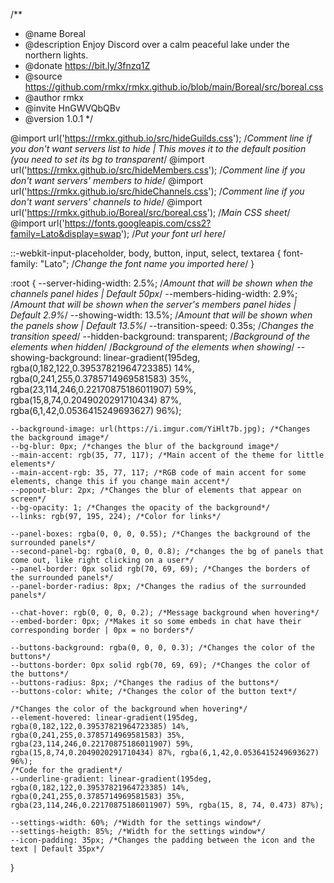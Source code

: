 /**
 * @name         Boreal
 * @description  Enjoy Discord over a calm peaceful lake under the northern lights.
 * @donate       https://bit.ly/3fnzq1Z
 * @source       https://github.com/rmkx/rmkx.github.io/blob/main/Boreal/src/boreal.css
 * @author       rmkx
 * @invite       HnGWVQbQBv
 * @version      1.0.1
 */

@import url('https://rmkx.github.io/src/hideGuilds.css'); /*Comment line if you don't want servers list to hide | This moves it to the default position (you need to set its bg to transparent*/
@import url('https://rmkx.github.io/src/hideMembers.css'); /*Comment line if you don't want servers' members to hide*/
@import url('https://rmkx.github.io/src/hideChannels.css'); /*Comment line if you don't want servers' channels to hide*/
@import url('https://rmkx.github.io/Boreal/src/boreal.css'); /*Main CSS sheet*/
@import url('https://fonts.googleapis.com/css2?family=Lato&display=swap'); /*Put your font url here*/

::-webkit-input-placeholder, body, button, input, select, textarea {
    font-family: "Lato"; /*Change the font name you imported here*/
}

:root {
    --server-hiding-width: 2.5%; /*Amount that will be shown when the channels panel hides | Default 50px*/
    --members-hiding-width: 2.9%; /*Amount that will be shown when the server's members panel hides | Default 2.9%*/
    --showing-width: 13.5%; /*Amount that will be shown when the panels show | Default 13.5%*/
    --transition-speed: 0.35s; /*Changes the transition speed*/
    --hidden-background: transparent; /*Background of the elements when hidden*/
    /*Background of the elements when showing*/
    --showing-background: linear-gradient(195deg, rgba(0,182,122,0.39537821964723385) 14%, rgba(0,241,255,0.3785714969581583) 35%, rgba(23,114,246,0.22170875186011907) 59%, rgba(15,8,74,0.2049020291710434) 87%, rgba(6,1,42,0.0536415249693627) 96%);
    
    --background-image: url(https://i.imgur.com/YiHlt7b.jpg); /*Changes the background image*/
    --bg-blur: 0px; /*changes the blur of the background image*/
    --main-accent: rgb(35, 77, 117); /*Main accent of the theme for little elements*/
    --main-accent-rgb: 35, 77, 117; /*RGB code of main accent for some elements, change this if you change main accent*/
    --popout-blur: 2px; /*Changes the blur of elements that appear on screen*/
    --bg-opacity: 1; /*Changes the opacity of the background*/
    --links: rgb(97, 195, 224); /*Color for links*/
  
    --panel-boxes: rgba(0, 0, 0, 0.55); /*Changes the background of the surrounded panels*/
    --second-panel-bg: rgba(0, 0, 0, 0.8); /*changes the bg of panels that come out, like right clicking on a user*/
    --panel-border: 0px solid rgb(70, 69, 69); /*Changes the borders of the surrounded panels*/
    --panel-border-radius: 8px; /*Changes the radius of the surrounded panels*/
  
    --chat-hover: rgb(0, 0, 0, 0.2); /*Message background when hovering*/
    --embed-border: 0px; /*Makes it so some embeds in chat have their corresponding border | 0px = no borders*/
  
    --buttons-background: rgba(0, 0, 0, 0.3); /*Changes the color of the buttons*/
    --buttons-border: 0px solid rgb(70, 69, 69); /*Changes the color of the buttons*/
    --buttons-radius: 8px; /*Changes the radius of the buttons*/
    --buttons-color: white; /*Changes the color of the button text*/
  
    /*Changes the color of the background when hovering*/
    --element-hovered: linear-gradient(195deg, rgba(0,182,122,0.39537821964723385) 14%, rgba(0,241,255,0.3785714969581583) 35%, rgba(23,114,246,0.22170875186011907) 59%, rgba(15,8,74,0.2049020291710434) 87%, rgba(6,1,42,0.0536415249693627) 96%); 
    /*Code for the gradient*/
    --underline-gradient: linear-gradient(195deg, rgba(0,182,122,0.39537821964723385) 14%, rgba(0,241,255,0.3785714969581583) 35%, rgba(23,114,246,0.22170875186011907) 59%, rgba(15, 8, 74, 0.473) 87%);
  
    --settings-width: 60%; /*Width for the settings window*/
    --settings-heigth: 85%; /*Width for the settings window*/
    --icon-padding: 35px; /*Changes the padding between the icon and the text | Default 35px*/
}
